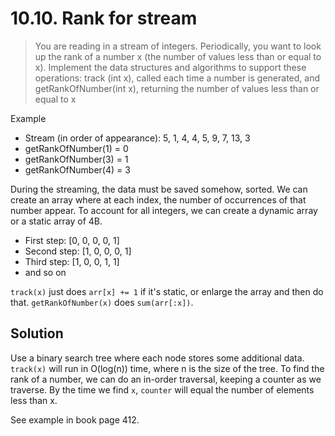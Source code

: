 # 10.10. Rank for stream

> You are reading in a stream of integers. Periodically, you want to look up the rank of a number x (the number of values less than or equal to x). Implement the data structures and algorithms to support these operations: track (int x), called each time a number is generated, and getRankOfNumber(int x), returning the number of values less than or equal to x

Example

* Stream (in order of appearance): 5, 1, 4, 4, 5, 9, 7, 13, 3
* getRankOfNumber(1) = 0
* getRankOfNumber(3) = 1
* getRankOfNumber(4) = 3

During the streaming, the data must be saved somehow, sorted. We can create an array where at each index, the number of occurrences of that number appear. To account for all integers, we can create a dynamic array or a static array of 4B.

* First step: [0, 0, 0, 0, 1]
* Second step: [1, 0, 0, 0, 1]
* Third step: [1, 0, 0, 1, 1]
* and so on

`track(x)` just does `arr[x] += 1` if it's static, or enlarge the array and then do that. `getRankOfNumber(x)` does `sum(arr[:x])`.

## Solution

Use a binary search tree where each node stores some additional data. `track(x)` will run in O(log(n)) time, where n is the size of the tree. To find the rank of a number, we can do an in-order traversal, keeping a counter as we traverse. By the time we find `x`, `counter` will equal the number of elements less than x.

See example in book page 412.
